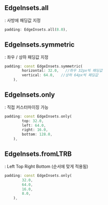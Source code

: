 ## EdgeInsets.all

: 사방에 패딩값 지정
```dart
padding: EdgeInsets.all(8.0),
```


## EdgeInsets.symmetric
: 좌우 / 상하 패딩값 지정

```dart
padding: const EdgeInsets.symmetric(
        horizontal: 32.0,   //좌우 32px씩 패딩값
        vertical: 64.0,   //상하 64px씩 패딩값
    ),
```


## EdgeInsets.only
: 직접 커스터마이징 가능
```dart
padding: const EdgeInsets.only(
        top: 32.0,
        left: 64.0,
        right: 16.0,
        bottom: 128.0,
    ),
```


## EdgeInsets.fromLTRB
: Left Top Right Bottom (순서에 맞게 적용됨)

```dart
padding: const EdgeInsets.only(
        32.0,
        64.0,
        16.0,
        8.0,
    ),
```